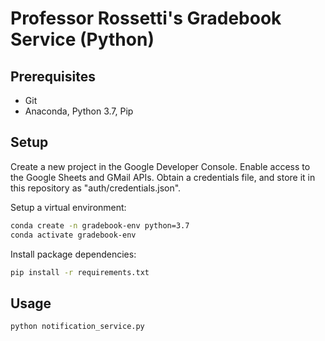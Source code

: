 # Professor Rossetti's Gradebook Service (Python)

## Prerequisites

  + Git
  + Anaconda, Python 3.7, Pip

## Setup

Create a new project in the Google Developer Console. Enable access to the Google Sheets and GMail APIs. Obtain a credentials file, and store it in this repository as "auth/credentials.json".

Setup a virtual environment:

```sh
conda create -n gradebook-env python=3.7
conda activate gradebook-env
```

Install package dependencies:

```sh
pip install -r requirements.txt
```

## Usage

```sh
python notification_service.py
```
